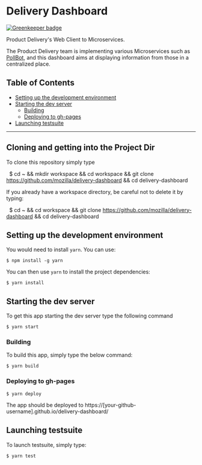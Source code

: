 # Delivery Dashboard

[![Greenkeeper badge](https://badges.greenkeeper.io/mozilla/delivery-dashboard.svg)](https://greenkeeper.io/)

Product Delivery's Web Client to Microservices.

The Product Delivery team is implementing various Microservices such as
[PollBot](https://github.com/mozilla/PollBot), and this dashboard aims at
displaying information from those in a centralized place.

## Table of Contents

  - [Setting up the development environment](#setting-up-the-development-environment)
  - [Starting the dev server](#starting-the-dev-server)
     - [Building](#building)
     - [Deploying to gh-pages](#deploying-to-gh-pages)
  - [Launching testsuite](#launching-testsuite)

---

## Cloning and getting into the Project Dir

  To clone this repository simply type

    $ cd ~ && mkdir workspace && cd workspace && git clone https://github.com/mozilla/delivery-dashboard && cd delivery-dashboard
    
   If you already have a workspace directory, be careful not to delete it by typing:

    $ cd ~ && cd workspace && git clone https://github.com/mozilla/delivery-dashboard && cd delivery-dashboard

## Setting up the development environment

You would need to install `yarn`. You can use:

    $ npm install -g yarn
    
You can then use `yarn` to install the project dependencies:

    $ yarn install

## Starting the dev server

  To get this app starting the dev server type the following command

    $ yarn start

### Building

  To build this app, simply type the below command:

    $ yarn build

### Deploying to gh-pages

    $ yarn deploy

The app should be deployed to
https://[your-github-username].github.io/delivery-dashboard/

## Launching testsuite

To launch testsuite, simply type:

    $ yarn test
